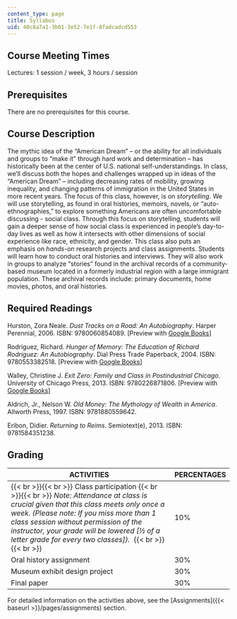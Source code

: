 ```yaml
---
content_type: page
title: Syllabus
uid: 40c8a7a1-3b01-3e52-7e1f-8fadcadcd553
---
```


Course Meeting Times
--------------------

Lectures: 1 session / week, 3 hours / session

Prerequisites
-------------

There are no prerequisites for this course.

Course Description
------------------

The mythic idea of the “American Dream” – or the ability for all individuals and groups to “make it” through hard work and determination – has historically been at the center of U.S. national self-understandings. In class, we’ll discuss both the hopes and challenges wrapped up in ideas of the “American Dream” – including decreasing rates of mobility, growing inequality, and changing patterns of immigration in the United States in more recent years. The focus of this class, however, is on _storytelling_. We will use storytelling, as found in oral histories, memoirs, novels, or “auto-ethnographies,” to explore something Americans are often uncomfortable discussing - social class. Through this focus on storytelling, students will gain a deeper sense of how social class is experienced in people’s day-to-day lives as well as how it intersects with other dimensions of social experience like race, ethnicity, and gender. This class also puts an emphasis on _hands-on_ research projects and class assignments. Students will learn how to conduct oral histories and interviews. They will also work in groups to analyze “stories” found in the archival records of a community-based museum located in a formerly industrial region with a large immigrant population. These archival records include: primary documents, home movies, photos, and oral histories.

Required Readings
-----------------

Hurston, Zora Neale. _Dust Tracks on a Road: An Autobiography_. Harper Perennial, 2006. ISBN: 9780060854089. \[Preview with [Google Books](https://books.google.com/books?id=pwEHpHvv7N8C&pg=PAfrontcover#v=onepage&q&f=false)\]

Rodriguez, Richard. _Hunger of Memory: The Education of Richard Rodriguez: An Autobiography_. Dial Press Trade Paperback, 2004. ISBN: 9780553382518. \[Preview with [Google Books](https://books.google.com/books?id=DuGoUZU-Zh4C&pg=PAfrontcover#v=onepage&q&f=false)\]

Walley, Christine J. _Exit Zero: Family and Class in Postindustrial Chicago_. University of Chicago Press, 2013. ISBN: 9780226871806. \[Preview with [Google Books](https://books.google.com/books?id=X10bCgO-MIMC&pg=PAfrontcover#v=onepage&q&f=false)\]

Aldrich, Jr., Nelson W. _Old Money: The Mythology of Wealth in America_. Allworth Press, 1997. ISBN: 9781880559642. 

Eribon, Didier. _Returning to Reims_. Semiotext(e), 2013. ISBN: 9781584351238. 

Grading
-------

| ACTIVITIES | PERCENTAGES |
| --- | --- |
|  {{< br >}}{{< br >}} Class participation {{< br >}}{{< br >}} _Note: Attendance at class is crucial given that this class meets only once a week. (Please note: If you miss more than 1 class session without permission of the instructor, your grade will be lowered \[½ of a letter grade for every two classes\])._  {{< br >}}{{< br >}}  | 10% |
| Oral history assignment | 30% |
| Museum exhibit design project | 30% |
| Final paper | 30% 

For detailed information on the activities above, see the [Assignments]({{< baseurl >}}/pages/assignments) section.
